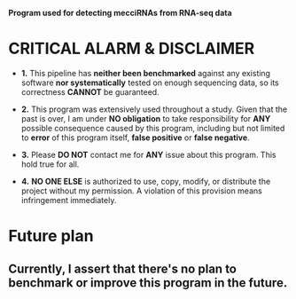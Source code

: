 __Program used for detecting mecciRNAs from RNA-seq data__

# CRITICAL ALARM & DISCLAIMER

  - **1.** This pipeline has __neither been benchmarked__ against any existing software __nor systematically__ tested on enough sequencing data, so its correctness __CANNOT__ be guaranteed.  

  - **2.** This program was extensively used throughout a study. Given that the past is over, I am under **NO obligation** to take responsibility for __ANY__ possible consequence caused by this program, including but not limited to **error** of this program itself, **false positive** or **false negative**.  

  - **3.** Please __DO NOT__ contact me for **ANY** issue about this program. This hold true for all. 

  - **4.** __NO ONE ELSE__ is authorized to use, copy, modify, or distribute the project without my permission. A violation of this provision means infringement immediately.

# Future plan

## Currently, I assert that there's no plan to benchmark or improve this program in the future.
